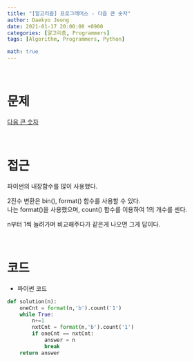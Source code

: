 ```yaml
---
title: "[알고리즘] 프로그래머스 - 다음 큰 숫자"
author: Daekyo Jeong
date: 2021-01-17 20:00:00 +0900
categories: [알고리즘, Programmers]
tags: [Algorithm, Programmers, Python]

math: true
---
```


<br/>

# **문제**


[다음 큰 숫자](https://programmers.co.kr/learn/courses/30/lessons/12911)

<br/>

# **접근**  

파이썬의 내장함수를 많이 사용했다.

2진수 변환은 bin(), format() 함수를 사용할 수 있다.  
나는 format()을 사용했으며, count() 함수를 이용하여 1의 개수를 센다.  

n부터 1씩 늘려가며 비교해주다가 같은게 나오면 그게 답이다.  

<br/>

# **코드**


- 파이썬 코드   

```py
def solution(n):
    oneCnt = format(n,'b').count('1')
    while True:
        n+=1
        nxtCnt = format(n,'b').count('1')
        if oneCnt == nxtCnt:
            answer = n
            break
    return answer
```


<br/>
